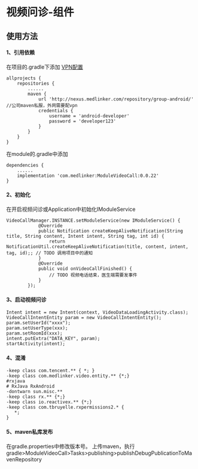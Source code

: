 # 视频问诊-组件

## 使用方法
#### 1、引用依赖

在项目的.gradle下添加
[VPN配置](https://wiki.medlinker.com/pages/viewpage.action?pageId=37862400)
```
allprojects {
    repositories {
        ......
        maven {
            url 'http://nexus.medlinker.com/repository/group-android/'  //公司maven私服，外网需要配vpn
            credentials {
                username = 'android-developer'
                password = 'developer123'
            }
        }
    }
}
```
在module的.gradle中添加
```
dependencies {
    ......
    implementation 'com.medlinker:ModuleVideoCall:0.0.22'
}
```

#### 2、初始化
在开启视频问诊或Application中初始化IModuleService
```
VideoCallManager.INSTANCE.setModuleService(new IModuleService() {
            @Override
            public Notification createKeepAliveNotification(String title, String content, Intent intent, String tag, int id) {
                return NotificationUtil.createKeepAliveNotification(title, content, intent, tag, id);; // TODO 调用项目中的通知
            }
            @Override
            public void onVideoCallFinished() {
                // TODO 视频电话结束，医生端需要发事件
            }
        });
```

#### 3、启动视频问诊
```
Intent intent = new Intent(context, VideoDataLoadingActivity.class);
VideoCallIntentEntity param = new VideoCallIntentEntity();
param.setUserId("xxxx");
param.setUserType(xxx);
param.setRoomId(xxx);
intent.putExtra("DATA_KEY", param);
startActivity(intent);
```

#### 4、混淆
```
-keep class com.tencent.** { *; }
-keep class com.medlinker.video.entity.** {*;}
#rxjava
# RxJava RxAndroid
-dontwarn sun.misc.**
-keep class rx.** {*;}
-keep class io.reactivex.** {*;}
-keep class com.tbruyelle.rxpermissions2.* {
   *;
}
```

#### 5、maven私库发布
在gradle.properties中修改版本号。
上传maven，执行gradle>ModuleVideoCall>Tasks>publishing>publishDebugPublicationToMavenRepository